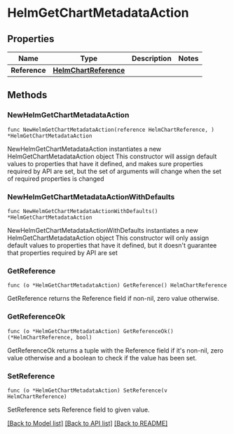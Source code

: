 # HelmGetChartMetadataAction

## Properties

Name | Type | Description | Notes
------------ | ------------- | ------------- | -------------
**Reference** | [**HelmChartReference**](HelmChartReference.md) |  | 

## Methods

### NewHelmGetChartMetadataAction

`func NewHelmGetChartMetadataAction(reference HelmChartReference, ) *HelmGetChartMetadataAction`

NewHelmGetChartMetadataAction instantiates a new HelmGetChartMetadataAction object
This constructor will assign default values to properties that have it defined,
and makes sure properties required by API are set, but the set of arguments
will change when the set of required properties is changed

### NewHelmGetChartMetadataActionWithDefaults

`func NewHelmGetChartMetadataActionWithDefaults() *HelmGetChartMetadataAction`

NewHelmGetChartMetadataActionWithDefaults instantiates a new HelmGetChartMetadataAction object
This constructor will only assign default values to properties that have it defined,
but it doesn't guarantee that properties required by API are set

### GetReference

`func (o *HelmGetChartMetadataAction) GetReference() HelmChartReference`

GetReference returns the Reference field if non-nil, zero value otherwise.

### GetReferenceOk

`func (o *HelmGetChartMetadataAction) GetReferenceOk() (*HelmChartReference, bool)`

GetReferenceOk returns a tuple with the Reference field if it's non-nil, zero value otherwise
and a boolean to check if the value has been set.

### SetReference

`func (o *HelmGetChartMetadataAction) SetReference(v HelmChartReference)`

SetReference sets Reference field to given value.



[[Back to Model list]](../README.md#documentation-for-models) [[Back to API list]](../README.md#documentation-for-api-endpoints) [[Back to README]](../README.md)


